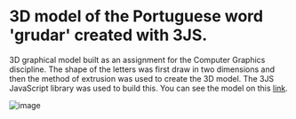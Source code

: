 # 3D model of the Portuguese word 'grudar' created with 3JS.

3D graphical model built as an assignment for the Computer Graphics discipline. The shape of the letters was first draw in two dimensions and then the method of extrusion was used to create the 3D model. The 3JS JavaScript library was used to build this. You can see the model on this [link](https://lucasmelz.github.io/3Dmodel/).

![image](https://github.com/lucasmelz/3Dmodel/assets/75343742/06263dbd-0513-46d8-93c6-21653053af2d)
